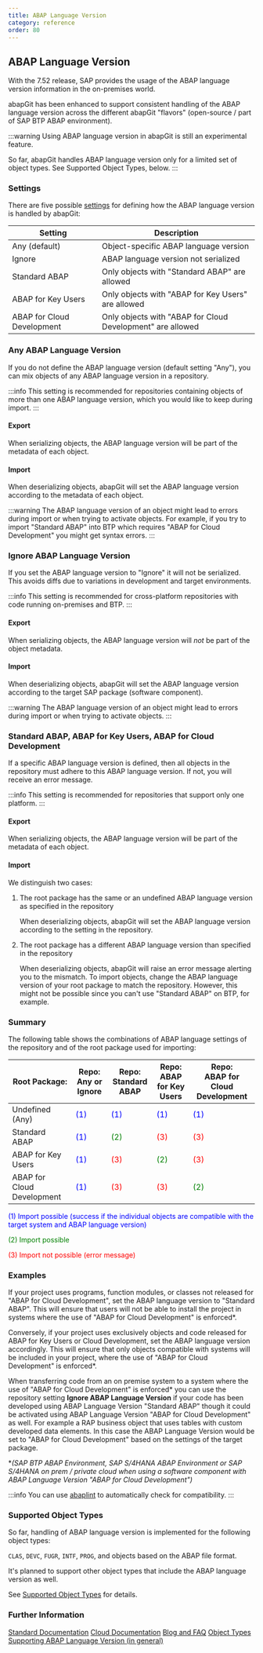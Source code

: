```yaml
---
title: ABAP Language Version
category: reference
order: 80
---
```


## ABAP Language Version

With the 7.52 release, SAP provides the usage of the ABAP language version information in the on-premises world.

abapGit has been enhanced to support consistent handling of the ABAP language version across the different abapGit "flavors" (open-source / part of SAP BTP ABAP environment).

:::warning 
Using ABAP language version in abapGit is still an experimental feature. 

So far, abapGit handles ABAP language version only for a limited set of object types. See Supported Object Types, below. 
:::

### Settings

There are five possible [settings](/user-guide/repo-settings/dot-abapgit.md) for defining how the ABAP language version is handled by abapGit:

Setting | Description
--------|------------
Any (default)              | Object-specific ABAP language version
Ignore                     | ABAP language version not serialized
Standard ABAP              | Only objects with "Standard ABAP" are allowed
ABAP for Key Users         | Only objects with "ABAP for Key Users" are allowed
ABAP for Cloud Development | Only objects with "ABAP for Cloud Development" are allowed

### Any ABAP Language Version 

If you do not define the ABAP language version (default setting "Any"), you can mix objects of any ABAP language version in a repository. 

:::info
This setting is recommended for repositories containing objects of more than one ABAP language version, which you would like to keep during import.
:::

#### Export

When serializing objects, the ABAP language version will be part of the metadata of each object.

#### Import

When deserializing objects, abapGit will set the ABAP language version according to the metadata of each object. 

:::warning
The ABAP language version of an object might lead to errors during import or when trying to activate objects. For example, if you try to import "Standard ABAP" into BTP which requires "ABAP for Cloud Development" you might get syntax errors.
:::

### Ignore ABAP Language Version

If you set the ABAP language version to "Ignore" it will not be serialized. This avoids diffs due to variations in development and target environments. 

:::info
This setting is recommended for cross-platform repositories with code running on-premises and BTP.
:::

#### Export

When serializing objects, the ABAP language version will *not* be part of the object metadata. 

#### Import

When deserializing objects, abapGit will set the ABAP language version according to the target SAP package (software component).

:::warning
The ABAP language version of an object might lead to errors during import or when trying to activate objects.
:::

### Standard ABAP, ABAP for Key Users, ABAP for Cloud Development

If a specific ABAP language version is defined, then all objects in the repository must adhere to this ABAP language version. If not, you will receive an error message.

:::info
This setting is recommended for repositories that support only one platform. 
:::

#### Export

When serializing objects, the ABAP language version will be part of the metadata of each object.

#### Import

We distinguish two cases:

1. The root package has the same or an undefined ABAP language version as specified in the repository

   When deserializing objects, abapGit will set the ABAP language version according to the setting in the repository.

2. The root package has a different ABAP language version than specified in the repository

   When deserializing objects, abapGit will raise an error message alerting you to the mismatch. To import objects, change the ABAP language version of your root package to match the repository. However, this might not be possible since you can't use "Standard ABAP" on BTP, for example. 

### Summary

The following table shows the combinations of ABAP language settings of the repository and of the root package used for importing:

Root Package:              | Repo:<br>Any or Ignore    | Repo:<br>Standard ABAP        | Repo:<br>ABAP for Key Users     | Repo:<br>ABAP for Cloud Development
---------------------------|---------------------------|-------------------------------|---------------------------------|------------------------------------
Undefined (Any)            | <span style="color:blue">(1)</span> | <span style="color:blue">(1)</span> | <span style="color:blue">(1)</span> | <span style="color:blue">(1)</span> 
Standard ABAP              | <span style="color:blue">(1)</span> | <span style="color:green">(2)</span> | <span style="color:red">(3)</span> | <span style="color:red">(3)</span> 
ABAP for Key Users         | <span style="color:blue">(1)</span> | <span style="color:red">(3)</span> | <span style="color:green">(2)</span> | <span style="color:red">(3)</span> 
ABAP for Cloud Development | <span style="color:blue">(1)</span> | <span style="color:red">(3)</span> | <span style="color:red">(3)</span> | <span style="color:green">(2)</span> 

<span style="color:blue">(1) Import possible (success if the individual objects are compatible with the target system and ABAP language version)</span>

<span style="color:green">(2) Import possible</span>

<span style="color:red">(3) Import not possible (error message)</span>

### Examples

If your project uses programs, function modules, or classes not released for "ABAP for Cloud Development", set the ABAP language version to "Standard ABAP". 
This will ensure that users will not be able to install the project in systems where the use of "ABAP for Cloud Development" is enforced*.

Conversely, if your project uses exclusively objects and code released for ABAP for Key Users or Cloud Development, set the ABAP language version accordingly. 
This will ensure that only objects compatible with systems will be included in your project, where the use of "ABAP for Cloud Development" is enforced*. 

When transferring code from an on premise system to a system where the use of "ABAP for Cloud Development" is enforced* you can use the repository setting **Ignore ABAP Language Version** if your code has been developed using ABAP Language Version "Standard ABAP" though it could be activated using ABAP Language Version "ABAP for Cloud Development" as well. For example a RAP business object that uses tables with custom developed data elements. In this case the ABAP Language Version would be set to "ABAP for Cloud Development" based on the settings of the target package.  

*_(SAP BTP ABAP Environment, SAP S/4HANA ABAP Environment or SAP S/4HANA on prem / private cloud when using a software component with ABAP Language Version "ABAP for Cloud Development")_

:::info
You can use [abaplint](https://github.com/abaplint/abaplint/blob/main/docs/getting_started.md) to automatically check for compatibility. 
:::

### Supported Object Types

So far, handling of ABAP language version is implemented for the following object types:

`CLAS`, `DEVC`, `FUGR`, `INTF`, `PROG`, and objects based on the ABAP file format.

It's planned to support other object types that include the ABAP language version as well.

See [Supported Object Types](./supported.md) for details.

### Further Information

[Standard Documentation](https://help.sap.com/doc/abapdocu_752_index_htm/7.52/en-US/abenabap_versions.htm)
[Cloud Documentation](https://help.sap.com/doc/abapdocu_cp_index_htm/CLOUD/en-US/abenabap_versions.htm)
[Blog and FAQ](https://blogs.sap.com/2022/09/09/abap-language-versions-faqs/)
[Object Types Supporting ABAP Language Version (in general)](https://github.com/abapGit/abapGit/issues/6154#issuecomment-1749086748)
